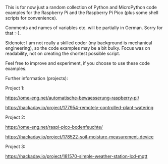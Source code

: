 This is for now just a random collection of Python and MicroPython code examples for the Raspberry Pi and the Raspberry Pi Pico (plus some shell scripts for convenience).

Comments and names of variables etc. will be partially in German. Sorry for that :-).

Sidenote: I am not really a skilled coder (my background is mechanical engineering), so the code examples may be a bit bulky. Focus was on readability, not on creating the shortest possible script.

Feel free to improve and experiment, if you choose to use these code examples.

Further information (projects):

Project 1:

https://ome-eng.net/automatische-bewaesserung-raspberry-pi/ 

https://hackaday.io/project/177954-remotely-controlled-plant-watering

Project 2:

https://ome-eng.net/raspi-pico-bodenfeuchte/

https://hackaday.io/project/178522-soil-moisture-measurement-device

Project 3:

https://hackaday.io/project/181570-simple-weather-station-lcd-mqtt
